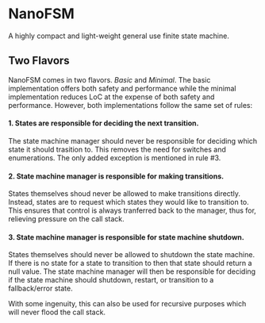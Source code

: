 # NanoFSM
A highly compact and light-weight general use finite state machine.

## Two Flavors
NanoFSM comes in two flavors. <i>Basic</i> and <i>Minimal</i>. The basic implementation
offers both safety and performance while the minimal implementation reduces LoC at the
expense of both safety and performance. However, both implementations follow the same
set of rules:

#### 1. States are responsible for deciding the next transition.
The state machine manager should never be responsible for deciding which state it should
trasition to. This removes the need for switches and enumerations. The only added exception
is mentioned in rule #3.

#### 2. State machine manager is responsible for making transitions.
States themselves shoud never be allowed to make transitions directly. Instead, states are
to request which states they would like to transition to. This ensures that control is
always tranferred back to the manager, thus for, relieving pressure on the call stack.

#### 3. State machine manager is responsible for state machine shutdown.
States themselves should never be allowed to shutdown the state machine. If there is no state
for a state to transition to then that state should return a null value. The state machine
manager will then be responsible for deciding if the state machine should shutdown, restart,
or transition to a fallback/error state.

With some ingenuity, this can also be used for recursive purposes which will never flood the
call stack.
